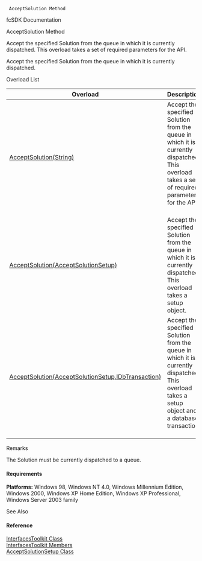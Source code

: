 ﻿     AcceptSolution Method                                                   

fcSDK Documentation

AcceptSolution Method

Accept the specified Solution from the queue in which it is currently dispatched. This overload takes a set of required parameters for the API.

Accept the specified Solution from the queue in which it is currently dispatched.

Overload List

| Overload | Description |
| --- | --- |
| [AcceptSolution(String)](FChoice.Toolkits.Clarify~FChoice.Toolkits.Clarify.Interfaces.InterfacesToolkit~AcceptSolution(String).md) | Accept the specified Solution from the queue in which it is currently dispatched. This overload takes a set of required parameters for the API.   |
| [AcceptSolution(AcceptSolutionSetup)](FChoice.Toolkits.Clarify~FChoice.Toolkits.Clarify.Interfaces.InterfacesToolkit~AcceptSolution(AcceptSolutionSetup).md) | Accept the specified Solution from the queue in which it is currently dispatched. This overload takes a setup object.   |
| [AcceptSolution(AcceptSolutionSetup,IDbTransaction)](FChoice.Toolkits.Clarify~FChoice.Toolkits.Clarify.Interfaces.InterfacesToolkit~AcceptSolution(AcceptSolutionSetup,IDbTransaction).md) | Accept the specified Solution from the queue in which it is currently dispatched. This overload takes a setup object and a database transaction.   |

Remarks

The Solution must be currently dispatched to a queue.

#### Requirements

**Platforms:** Windows 98, Windows NT 4.0, Windows Millennium Edition, Windows 2000, Windows XP Home Edition, Windows XP Professional, Windows Server 2003 family

See Also

#### Reference

[InterfacesToolkit Class](FChoice.Toolkits.Clarify~FChoice.Toolkits.Clarify.Interfaces.InterfacesToolkit.md)  
[InterfacesToolkit Members](FChoice.Toolkits.Clarify~FChoice.Toolkits.Clarify.Interfaces.InterfacesToolkit_members.md)  
[AcceptSolutionSetup Class](FChoice.Toolkits.Clarify~FChoice.Toolkits.Clarify.Interfaces.AcceptSolutionSetup.md)